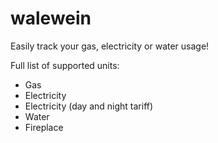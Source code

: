 # walewein

Easily track your gas, electricity or water usage!

Full list of supported units:
- Gas
- Electricity
- Electricity (day and night tariff)
- Water
- Fireplace
